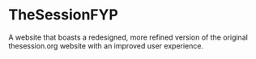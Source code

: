 # TheSessionFYP

A website that boasts a redesigned, more refined version of the original thesession.org website with an improved user experience. 